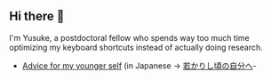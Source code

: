 ## Hi there 👋

I'm Yusuke, a postdoctoral fellow who spends way too much time optimizing my keyboard shortcuts instead of actually doing research.

- [Advice for my younger self](./advice-for-my-younger-myself-en.md) (in Japanese -> [若かりし頃の自分へ](./advice-for-my-younger-myself-ja.md)- 

